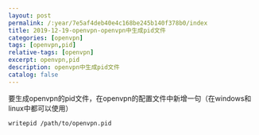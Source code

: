 ```yaml
---
layout: post
permalink: /:year/7e5af4deb40e4c168be245b140f378b0/index
title: 2019-12-19-openvpn-openvpn中生成pid文件
categories: [openvpn]
tags: [openvpn,pid]
relative-tags: [openvpn]
excerpt: openvpn,pid
description: openvpn中生成pid文件
catalog: false
---
```


要生成openvpn的pid文件，在openvpn的配置文件中新增一句（在windows和linux中都可以使用）
```
writepid /path/to/openvpn.pid
```
